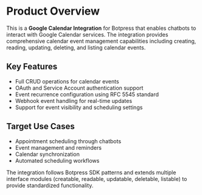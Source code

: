 # Product Overview

This is a **Google Calendar Integration** for Botpress that enables chatbots to interact with Google Calendar services. The integration provides comprehensive calendar event management capabilities including creating, reading, updating, deleting, and listing calendar events.

## Key Features
- Full CRUD operations for calendar events
- OAuth and Service Account authentication support
- Event recurrence configuration using RFC 5545 standard
- Webhook event handling for real-time updates
- Support for event visibility and scheduling settings

## Target Use Cases
- Appointment scheduling through chatbots
- Event management and reminders
- Calendar synchronization
- Automated scheduling workflows

The integration follows Botpress SDK patterns and extends multiple interface modules (creatable, readable, updatable, deletable, listable) to provide standardized functionality.